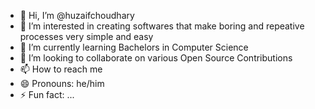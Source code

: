 - 👋 Hi, I’m @huzaifchoudhary
- 👀 I’m interested in creating softwares that make boring and repeative processes very simple and easy
- 🌱 I’m currently learning Bachelors in Computer Science
- 💞️ I’m looking to collaborate on various Open Source Contributions
- 📫 How to reach me 
- 😄 Pronouns: he/him
- ⚡ Fun fact: ...

<!---
huzaifchoudhary/huzaifchoudhary is a ✨ special ✨ repository because its `README.md` (this file) appears on your GitHub profile.
You can click the Preview link to take a look at your changes.
--->
